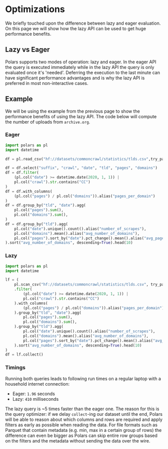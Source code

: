 # Optimizations

We briefly touched upon the difference between lazy and eager evaluation. On this page we will show how the lazy API can be used to get huge performance benefits.

## Lazy vs Eager

Polars supports two modes of operation: lazy and eager. In the eager API the query is executed immediately while in the lazy API the query is only evaluated once it's 'needed'. Deferring the execution to the last minute can have significant performance advantages and is why the lazy API is preferred in most non-interactive cases.

## Example

We will be using the example from the previous page to show the performance benefits of using the lazy API. The code below will compute the number of uploads from `archive.org`.

### Eager

```python
import polars as pl
import datetime

df = pl.read_csv("hf://datasets/commoncrawl/statistics/tlds.csv",try_parse_dates = True)

df = df.select("suffix", "crawl", "date", "tld", "pages", "domains")
df = df.filter(
    (pl.col("date") >= datetime.date(2020, 1, 1)) |
    pl.col("crawl").str.contains("CC")
)
df = df.with_columns(
    (pl.col("pages") / pl.col("domains")).alias("pages_per_domain")
)
df = df.group_by("tld", "date").agg(
    pl.col("pages").sum(),
    pl.col("domains").sum(),
)
df = df.group_by("tld").agg(
    pl.col("date").unique().count().alias("number_of_scrapes"),
    pl.col("domains").mean().alias("avg_number_of_domains"),
    pl.col("pages").sort_by("date").pct_change().mean().alias("avg_page_growth_rate"),
).sort("avg_number_of_domains", descending=True).head(10)
```

### Lazy

```python
import polars as pl
import datetime

lf = (
    pl.scan_csv("hf://datasets/commoncrawl/statistics/tlds.csv", try_parse_dates=True)
    .filter(
        (pl.col("date") >= datetime.date(2020, 1, 1)) |
        pl.col("crawl").str.contains("CC")
    ).with_columns(
        (pl.col("pages") / pl.col("domains")).alias("pages_per_domain")
    ).group_by("tld", "date").agg(
        pl.col("pages").sum(),
        pl.col("domains").sum(),
    ).group_by("tld").agg(
        pl.col("date").unique().count().alias("number_of_scrapes"),
        pl.col("domains").mean().alias("avg_number_of_domains"),
        pl.col("pages").sort_by("date").pct_change().mean().alias("avg_page_growth_rate"),
    ).sort("avg_number_of_domains", descending=True).head(10)
)
df = lf.collect()
```

### Timings

Running both queries leads to following run times on a regular laptop with a household internet connection:

- Eager: `1.96` seconds
- Lazy: `410` milliseconds

The lazy query is ~5 times faster than the eager one. The reason for this is the query optimizer: if we delay `collect`-ing our dataset until the end, Polars will be able to reason about which columns and rows are required and apply filters as early as possible when reading the data. For file formats such as Parquet that contain metadata (e.g. min, max in a certain group of rows) the difference can even be bigger as Polars can skip entire row groups based on the filters and the metadata without sending the data over the wire.
